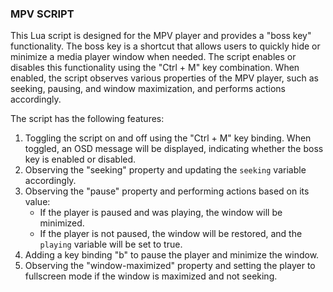 ### MPV SCRIPT

This Lua script is designed for the MPV player and provides a "boss key" functionality. The boss key is a shortcut that allows users to quickly hide or minimize a media player window when needed. The script enables or disables this functionality using the "Ctrl + M" key combination. When enabled, the script observes various properties of the MPV player, such as seeking, pausing, and window maximization, and performs actions accordingly.

The script has the following features:

1. Toggling the script on and off using the "Ctrl + M" key binding. When toggled, an OSD message will be displayed, indicating whether the boss key is enabled or disabled.
2. Observing the "seeking" property and updating the `seeking` variable accordingly.
3. Observing the "pause" property and performing actions based on its value:
   - If the player is paused and was playing, the window will be minimized.
   - If the player is not paused, the window will be restored, and the `playing` variable will be set to true.
4. Adding a key binding "b" to pause the player and minimize the window.
5. Observing the "window-maximized" property and setting the player to fullscreen mode if the window is maximized and not seeking.


